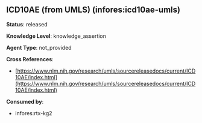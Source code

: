 [//]: # (DO NOT MANUALLY EDIT THIS FILE. IT IS GENERATED FROM A TEMPLATE.)

## ICD10AE (from UMLS) (infores:icd10ae-umls)

**Status**: released
  
**Knowledge Level**: knowledge_assertion
  
**Agent Type**: not_provided



**Cross References**:

- [https://www.nlm.nih.gov/research/umls/sourcereleasedocs/current/ICD10AE/index.html](https://www.nlm.nih.gov/research/umls/sourcereleasedocs/current/ICD10AE/index.html)


**Consumed by**:

- infores:rtx-kg2